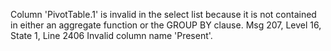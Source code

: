 Column 'PivotTable.1' is invalid in the select list because it is not contained in either an aggregate function or the GROUP BY clause.
Msg 207, Level 16, State 1, Line 2406
Invalid column name 'Present'.

